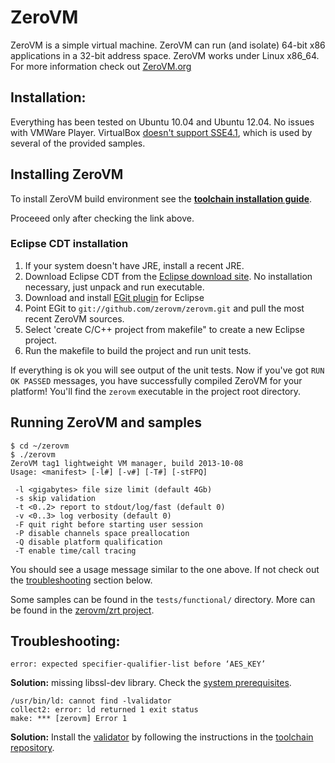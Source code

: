 # ZeroVM

ZeroVM is a simple virtual machine. ZeroVM can run (and isolate)
64-bit x86 applications in a 32-bit address space. ZeroVM works under
Linux x86_64. For more information check out
[ZeroVM.org](http://zerovm.org)

## Installation:

Everything has been tested on Ubuntu 10.04 and Ubuntu 12.04. No issues
with VMWare Player. VirtualBox
[doesn't support SSE4.1](https://www.virtualbox.org/ticket/8651),
which is used by several of the provided samples.

## Installing ZeroVM

To install ZeroVM build environment see the
**[toolchain installation guide][toolchain]**.

[toolchain]: https://github.com/zerovm/toolchain/blob/master/README.md

Proceeed only after checking the link above.

### Eclipse CDT installation
   1. If your system doesn't have JRE, install a recent JRE.
   2. Download Eclipse CDT from the
      [Eclipse download site][eclipse-dl]. No installation necessary,
      just unpack and run executable.
   3. Download and install [EGit plugin][egit-plugin] for Eclipse
   4. Point EGit to `git://github.com/zerovm/zerovm.git` and pull the
      most recent ZeroVM sources.
   5. Select 'create C/C++ project from makefile" to create a new
      Eclipse project.
   6. Run the makefile to build the project and run unit tests.

   If everything is ok you will see output of the unit tests. Now if
   you've got `RUN OK PASSED` messages, you have successfully compiled
   ZeroVM for your platform! You'll find the `zerovm` executable in
   the project root directory.

[eclipse-dl]: http://www.eclipse.org/downloads/
[egit-plugin]: http://www.eclipse.org/egit/download/

## Running ZeroVM and samples

    $ cd ~/zerovm
    $ ./zerovm
    ZeroVM tag1 lightweight VM manager, build 2013-10-08
    Usage: <manifest> [-l#] [-v#] [-T#] [-stFPQ]

     -l <gigabytes> file size limit (default 4Gb)
     -s skip validation
     -t <0..2> report to stdout/log/fast (default 0)
     -v <0..3> log verbosity (default 0)
     -F quit right before starting user session
     -P disable channels space preallocation
     -Q disable platform qualification
     -T enable time/call tracing

   You should see a usage message similar to the one above. If not
   check out the [troubleshooting](#troubleshooting) section below.

   Some samples can be found in the `tests/functional/` directory.
   More can be found in the
   [zerovm/zrt project](https://github.com/zerovm/zrt).

## Troubleshooting:

    error: expected specifier-qualifier-list before ‘AES_KEY’

**Solution:** missing libssl-dev library. Check the
[system prerequisites][prerequisites].

    /usr/bin/ld: cannot find -lvalidator
    collect2: error: ld returned 1 exit status
    make: *** [zerovm] Error 1

[prerequisites]: https://github.com/zerovm/toolchain/#install-prerequisites

**Solution:** Install the [validator][zerovm-validator] by following
the instructions in the [toolchain repository][zerovm-toolchain].

[zerovm-validator]: https://github.com/zerovm/validator
[zerovm-toolchain]: https://github.com/zerovm/toolchain
